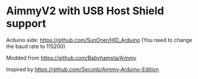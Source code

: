 # AimmyV2 with USB Host Shield support
Arduino side: https://github.com/SunOner/HID_Arduino (You need to change the baud rate to 115200)

Modded from https://github.com/Babyhamsta/Aimmy

Inspired by https://github.com/Seconb/Aimmy-Arduino-Edition
